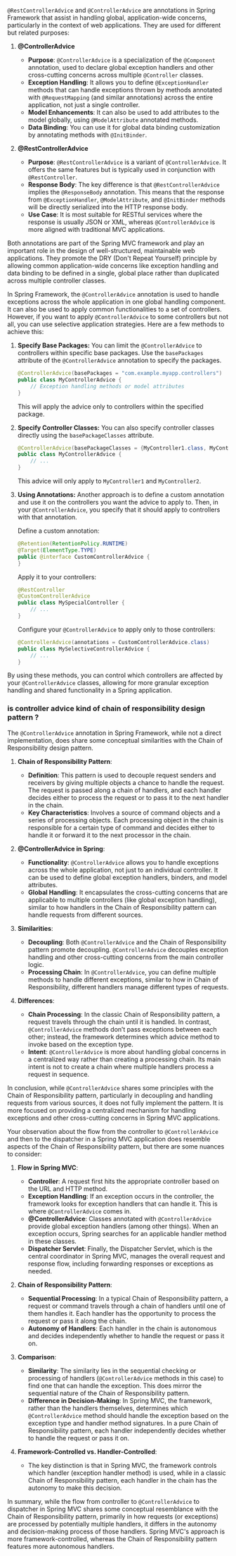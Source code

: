 `@RestControllerAdvice` and `@ControllerAdvice` are annotations in Spring Framework that assist in handling global, application-wide concerns, particularly in the context of web applications. They are used for different but related purposes:

1. **@ControllerAdvice**
   - **Purpose**: `@ControllerAdvice` is a specialization of the `@Component` annotation, used to declare global exception handlers and other cross-cutting concerns across multiple `@Controller` classes.
   - **Exception Handling**: It allows you to define `@ExceptionHandler` methods that can handle exceptions thrown by methods annotated with `@RequestMapping` (and similar annotations) across the entire application, not just a single controller.
   - **Model Enhancements**: It can also be used to add attributes to the model globally, using `@ModelAttribute` annotated methods.
   - **Data Binding**: You can use it for global data binding customization by annotating methods with `@InitBinder`.

2. **@RestControllerAdvice**
   - **Purpose**: `@RestControllerAdvice` is a variant of `@ControllerAdvice`. It offers the same features but is typically used in conjunction with `@RestController`.
   - **Response Body**: The key difference is that `@RestControllerAdvice` implies the `@ResponseBody` annotation. This means that the response from `@ExceptionHandler`, `@ModelAttribute`, and `@InitBinder` methods will be directly serialized into the HTTP response body.
   - **Use Case**: It is most suitable for RESTful services where the response is usually JSON or XML, whereas `@ControllerAdvice` is more aligned with traditional MVC applications.

Both annotations are part of the Spring MVC framework and play an important role in the design of well-structured, maintainable web applications. They promote the DRY (Don't Repeat Yourself) principle by allowing common application-wide concerns like exception handling and data binding to be defined in a single, global place rather than duplicated across multiple controller classes.


In Spring Framework, the `@ControllerAdvice` annotation is used to handle exceptions across the whole application in one global handling component. It can also be used to apply common functionalities to a set of controllers. However, if you want to apply `@ControllerAdvice` to some controllers but not all, you can use selective application strategies. Here are a few methods to achieve this:

1. **Specify Base Packages:**
   You can limit the `@ControllerAdvice` to controllers within specific base packages. Use the `basePackages` attribute of the `@ControllerAdvice` annotation to specify the packages.

   ```java
   @ControllerAdvice(basePackages = "com.example.myapp.controllers")
   public class MyControllerAdvice {
       // Exception handling methods or model attributes
   }
   ```

   This will apply the advice only to controllers within the specified package.

2. **Specify Controller Classes:**
   You can also specify controller classes directly using the `basePackageClasses` attribute.

   ```java
   @ControllerAdvice(basePackageClasses = {MyController1.class, MyController2.class})
   public class MyControllerAdvice {
       // ...
   }
   ```

   This advice will only apply to `MyController1` and `MyController2`.

3. **Using Annotations:**
   Another approach is to define a custom annotation and use it on the controllers you want the advice to apply to. Then, in your `@ControllerAdvice`, you specify that it should apply to controllers with that annotation.

   Define a custom annotation:
   ```java
   @Retention(RetentionPolicy.RUNTIME)
   @Target(ElementType.TYPE)
   public @interface CustomControllerAdvice {
   }
   ```

   Apply it to your controllers:
   ```java
   @RestController
   @CustomControllerAdvice
   public class MySpecialController {
       // ...
   }
   ```

   Configure your `@ControllerAdvice` to apply only to those controllers:
   ```java
   @ControllerAdvice(annotations = CustomControllerAdvice.class)
   public class MySelectiveControllerAdvice {
       // ...
   }
   ```

By using these methods, you can control which controllers are affected by your `@ControllerAdvice` classes, allowing for more granular exception handling and shared functionality in a Spring application.


### is controller advice kind of chain of responsibility design pattern ? 

The `@ControllerAdvice` annotation in Spring Framework, while not a direct implementation, does share some conceptual similarities with the Chain of Responsibility design pattern.

1. **Chain of Responsibility Pattern**: 
   - **Definition**: This pattern is used to decouple request senders and receivers by giving multiple objects a chance to handle the request. The request is passed along a chain of handlers, and each handler decides either to process the request or to pass it to the next handler in the chain.
   - **Key Characteristics**: Involves a source of command objects and a series of processing objects. Each processing object in the chain is responsible for a certain type of command and decides either to handle it or forward it to the next processor in the chain.

2. **@ControllerAdvice in Spring**:
   - **Functionality**: `@ControllerAdvice` allows you to handle exceptions across the whole application, not just to an individual controller. It can be used to define global exception handlers, binders, and model attributes.
   - **Global Handling**: It encapsulates the cross-cutting concerns that are applicable to multiple controllers (like global exception handling), similar to how handlers in the Chain of Responsibility pattern can handle requests from different sources.

3. **Similarities**:
   - **Decoupling**: Both `@ControllerAdvice` and the Chain of Responsibility pattern promote decoupling. `@ControllerAdvice` decouples exception handling and other cross-cutting concerns from the main controller logic.
   - **Processing Chain**: In `@ControllerAdvice`, you can define multiple methods to handle different exceptions, similar to how in Chain of Responsibility, different handlers manage different types of requests.

4. **Differences**:
   - **Chain Processing**: In the classic Chain of Responsibility pattern, a request travels through the chain until it is handled. In contrast, `@ControllerAdvice` methods don’t pass exceptions between each other; instead, the framework determines which advice method to invoke based on the exception type.
   - **Intent**: `@ControllerAdvice` is more about handling global concerns in a centralized way rather than creating a processing chain. Its main intent is not to create a chain where multiple handlers process a request in sequence.

In conclusion, while `@ControllerAdvice` shares some principles with the Chain of Responsibility pattern, particularly in decoupling and handling requests from various sources, it does not fully implement the pattern. It is more focused on providing a centralized mechanism for handling exceptions and other cross-cutting concerns in Spring MVC applications.

Your observation about the flow from the controller to `@ControllerAdvice` and then to the dispatcher in a Spring MVC application does resemble aspects of the Chain of Responsibility pattern, but there are some nuances to consider:

1. **Flow in Spring MVC**:
   - **Controller**: A request first hits the appropriate controller based on the URL and HTTP method.
   - **Exception Handling**: If an exception occurs in the controller, the framework looks for exception handlers that can handle it. This is where `@ControllerAdvice` comes in.
   - **@ControllerAdvice**: Classes annotated with `@ControllerAdvice` provide global exception handlers (among other things). When an exception occurs, Spring searches for an applicable handler method in these classes.
   - **Dispatcher Servlet**: Finally, the Dispatcher Servlet, which is the central coordinator in Spring MVC, manages the overall request and response flow, including forwarding responses or exceptions as needed.

2. **Chain of Responsibility Pattern**:
   - **Sequential Processing**: In a typical Chain of Responsibility pattern, a request or command travels through a chain of handlers until one of them handles it. Each handler has the opportunity to process the request or pass it along the chain.
   - **Autonomy of Handlers**: Each handler in the chain is autonomous and decides independently whether to handle the request or pass it on.

3. **Comparison**:
   - **Similarity**: The similarity lies in the sequential checking or processing of handlers (`@ControllerAdvice` methods in this case) to find one that can handle the exception. This does mirror the sequential nature of the Chain of Responsibility pattern.
   - **Difference in Decision-Making**: In Spring MVC, the framework, rather than the handlers themselves, determines which `@ControllerAdvice` method should handle the exception based on the exception type and handler method signatures. In a pure Chain of Responsibility pattern, each handler independently decides whether to handle the request or pass it on.

4. **Framework-Controlled vs. Handler-Controlled**:
   - The key distinction is that in Spring MVC, the framework controls which handler (exception handler method) is used, while in a classic Chain of Responsibility pattern, each handler in the chain has the autonomy to make this decision.

In summary, while the flow from controller to `@ControllerAdvice` to dispatcher in Spring MVC shares some conceptual resemblance with the Chain of Responsibility pattern, primarily in how requests (or exceptions) are processed by potentially multiple handlers, it differs in the autonomy and decision-making process of those handlers. Spring MVC's approach is more framework-controlled, whereas the Chain of Responsibility pattern features more autonomous handlers.

